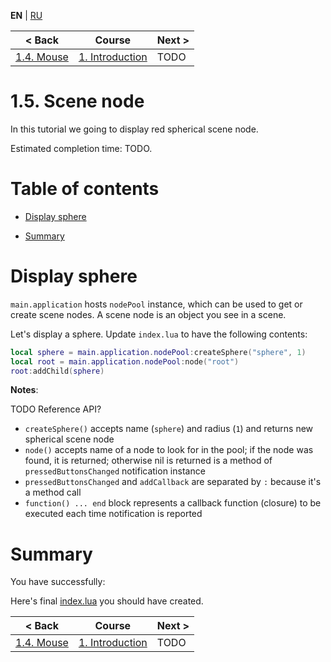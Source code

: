 
**EN** | [RU][ru]

| < Back | Course | Next > |
|-|-|-|
| [1.4. Mouse][1.4.Mouse] | [1. Introduction][course] | TODO |

# 1.5. Scene node

In this tutorial we going to display red spherical scene node.

Estimated completion time: TODO.

# Table of contents

* [Display sphere](#sphere)

* [Summary](#summary)

<a name="sphere"/>

# Display sphere

`main.application` hosts `nodePool` instance, which can be used to get or
create scene nodes. A scene node is an object you see in a scene.

Let's display a sphere. Update `index.lua` to have the following contents:

```lua
local sphere = main.application.nodePool:createSphere("sphere", 1)
local root = main.application.nodePool:node("root")
root:addChild(sphere)
```

**Notes**:


TODO Reference API?

* `createSphere()` accepts name (`sphere`) and radius (`1`) and returns new spherical scene node 
* `node()` accepts name of a node to look for in the pool; if the node was found, it is returned; otherwise nil is returned
is a method of `pressedButtonsChanged` notification instance
* `pressedButtonsChanged` and `addCallback` are separated by `:` because it's a method call
* `function() ... end` block represents a callback function (closure) to be executed each time notification is reported


<a name="summary"/>

# Summary

You have successfully:

Here's final [index.lua][index.lua] you should have created.

| < Back | Course | Next > |
|-|-|-|
| [1.4. Mouse][1.4.Mouse] | [1. Introduction][course] | TODO |

[ru]: README-ru.md

[course]: ../../README.md
[1.4.Mouse]: ../1.4.Mouse/README.md
[index.lua]: index.lua

[video-result]: readme/result.gif
